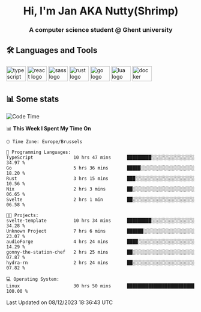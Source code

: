 <h1 align="center">Hi, I'm Jan AKA Nutty(Shrimp)</h1>
<h3 align="center">A computer science student @ Ghent university</h3>

<h2 align="left">🛠️ Languages and Tools</h2>

###

<div align="left">
  <img src="https://cdn.jsdelivr.net/gh/devicons/devicon/icons/typescript/typescript-original.svg" height="40" width="52" alt="typescript logo"  />
  <img src="https://cdn.jsdelivr.net/gh/devicons/devicon/icons/react/react-original.svg" height="40" width="52" alt="react logo"  />
  <img src="https://cdn.jsdelivr.net/gh/devicons/devicon/icons/sass/sass-original.svg" height="40" width="52" alt="sass logo"  />
  <img src="https://cdn.jsdelivr.net/gh/devicons/devicon/icons/rust/rust-plain.svg" height="40" width="52" alt="rust logo"  />
  <img src="https://cdn.jsdelivr.net/gh/devicons/devicon/icons/go/go-original.svg" height="40" width="52" alt="go logo"  />
  <img src="https://cdn.jsdelivr.net/gh/devicons/devicon/icons/lua/lua-original.svg" height="40" width="52" alt="lua logo"  />
  <img src="https://cdn.jsdelivr.net/gh/devicons/devicon/icons/docker/docker-original.svg" height="40" width="52" alt="docker logo"  />
</div>

<h2>📊 Some stats</h2>

<!--START_SECTION:waka-->
![Code Time](http://img.shields.io/badge/Code%20Time-3%2C994%20hrs%2049%20mins-blue)

📊 **This Week I Spent My Time On** 

```text
🕑︎ Time Zone: Europe/Brussels

💬 Programming Languages: 
TypeScript               10 hrs 47 mins      █████████░░░░░░░░░░░░░░░░   34.97 % 
Go                       5 hrs 36 mins       █████░░░░░░░░░░░░░░░░░░░░   18.20 % 
Rust                     3 hrs 15 mins       ███░░░░░░░░░░░░░░░░░░░░░░   10.56 % 
Nix                      2 hrs 3 mins        ██░░░░░░░░░░░░░░░░░░░░░░░   06.65 % 
Svelte                   2 hrs 1 min         ██░░░░░░░░░░░░░░░░░░░░░░░   06.58 % 

🐱‍💻 Projects: 
svelte-template          10 hrs 34 mins      █████████░░░░░░░░░░░░░░░░   34.28 % 
Unknown Project          7 hrs 6 mins        ██████░░░░░░░░░░░░░░░░░░░   23.07 % 
audioForge               4 hrs 24 mins       ████░░░░░░░░░░░░░░░░░░░░░   14.29 % 
gonny-the-station-chef   2 hrs 25 mins       ██░░░░░░░░░░░░░░░░░░░░░░░   07.87 % 
hydra-rn                 2 hrs 24 mins       ██░░░░░░░░░░░░░░░░░░░░░░░   07.82 % 

💻 Operating System: 
Linux                    30 hrs 50 mins      █████████████████████████   100.00 % 
```


 Last Updated on 08/12/2023 18:36:43 UTC
<!--END_SECTION:waka-->
